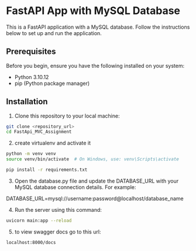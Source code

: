 # FastAPI App with MySQL Database

This is a FastAPI application with a MySQL database. Follow the instructions below to set up and run the application.

## Prerequisites

Before you begin, ensure you have the following installed on your system:

- Python 3.10.12
- pip (Python package manager)

## Installation

1. Clone this repository to your local machine:

```bash
git clone <repository_url>
cd FastApi_MVC_Assignment
```

2. create virtualenv and activate it
```bash
python -m venv venv
source venv/bin/activate  # On Windows, use: venv\Scripts\activate

pip install -r requirements.txt


```

3. Open the database.py file and update the DATABASE_URL with your MySQL database connection details. For example:

DATABASE_URL=mysql://username:password@localhost/database_name


4. Run the server using this command:
```bash
uvicorn main:app --reload

```


5. to view swagger docs go to this url:
```bash
localhost:8000/docs

```